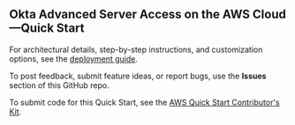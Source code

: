 ## Okta Advanced Server Access on the AWS Cloud—Quick Start

For architectural details, step-by-step instructions, and customization options, see the [deployment guide](https://fwd.aws/3EYzN).

To post feedback, submit feature ideas, or report bugs, use the **Issues** section of this GitHub repo. 

To submit code for this Quick Start, see the [AWS Quick Start Contributor's Kit](https://aws-quickstart.github.io/).